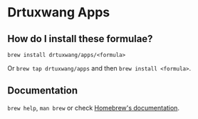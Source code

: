# Drtuxwang Apps

## How do I install these formulae?

`brew install drtuxwang/apps/<formula>`

Or `brew tap drtuxwang/apps` and then `brew install <formula>`.

## Documentation

`brew help`, `man brew` or check [Homebrew's documentation](https://docs.brew.sh).
